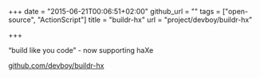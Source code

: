 +++
date = "2015-06-21T00:06:51+02:00"
github_url = ""
tags = ["open-source", "ActionScript"]
title = "buildr-hx"
url = "project/devboy/buildr-hx"

+++

“build like you code” - now supporting haXe

[github.com/devboy/buildr-hx](https://github.com/devboy/buildr-hx)
